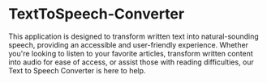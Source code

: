 # TextToSpeech-Converter
This application is designed to transform written text into natural-sounding speech, providing an accessible and user-friendly experience. Whether you're looking to listen to your favorite articles, transform written content into audio for ease of access, or assist those with reading difficulties, our Text to Speech Converter is here to help.
